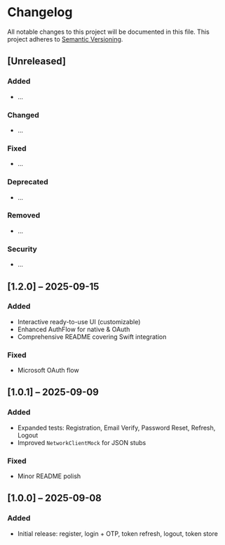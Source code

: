 # Changelog

All notable changes to this project will be documented in this file.
This project adheres to [Semantic Versioning](https://semver.org/spec/v2.0.0.html).

## [Unreleased]
### Added
- …
### Changed
- …
### Fixed
- …
### Deprecated
- …
### Removed
- …
### Security
- …

## [1.2.0] – 2025-09-15
### Added
- Interactive ready-to-use UI (customizable)
- Enhanced AuthFlow for native & OAuth
- Comprehensive README covering Swift integration
### Fixed
- Microsoft OAuth flow

## [1.0.1] – 2025-09-09
### Added
- Expanded tests: Registration, Email Verify, Password Reset, Refresh, Logout
- Improved `NetworkClientMock` for JSON stubs
### Fixed
- Minor README polish

## [1.0.0] – 2025-09-08
### Added
- Initial release: register, login + OTP, token refresh, logout, token store

